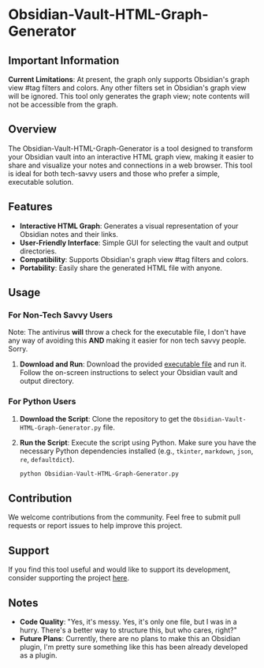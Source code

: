 # Obsidian-Vault-HTML-Graph-Generator

## Important Information

**Current Limitations**: At present, the graph only supports Obsidian's graph view #tag filters and colors. Any other filters set in Obsidian's graph view will be ignored. This tool only generates the graph view; note contents will not be accessible from the graph.

## Overview

The Obsidian-Vault-HTML-Graph-Generator is a tool designed to transform your Obsidian vault into an interactive HTML graph view, making it easier to share and visualize your notes and connections in a web browser. This tool is ideal for both tech-savvy users and those who prefer a simple, executable solution.

## Features

- **Interactive HTML Graph**: Generates a visual representation of your Obsidian notes and their links.
- **User-Friendly Interface**: Simple GUI for selecting the vault and output directories.
- **Compatibility**: Supports Obsidian's graph view #tag filters and colors.
- **Portability**: Easily share the generated HTML file with anyone.

## Usage

### For Non-Tech Savvy Users

Note: The antivirus **will** throw a check for the executable file, I don't have any way of avoiding this **AND** making it easier for non tech savvy people. Sorry.

1. **Download and Run**: Download the provided [executable file](https://github.com/Hellyom/Obsidian-Vault-HTML-Graph-Generator/blob/main/Obsidian-Vault-HTML-Graph-Generator.exe) and run it. Follow the on-screen instructions to select your Obsidian vault and output directory.

### For Python Users

1. **Download the Script**: Clone the repository to get the `Obsidian-Vault-HTML-Graph-Generator.py` file.
2. **Run the Script**: Execute the script using Python. Make sure you have the necessary Python dependencies installed (e.g., `tkinter`, `markdown`, `json`, `re`, `defaultdict`).

    ```sh
    python Obsidian-Vault-HTML-Graph-Generator.py
    ```

## Contribution

We welcome contributions from the community. Feel free to submit pull requests or report issues to help improve this project.

## Support

If you find this tool useful and would like to support its development, consider supporting the project [here](https://buymeacoffee.com/oscarch).

## Notes

- **Code Quality**: "Yes, it's messy. Yes, it's only one file, but I was in a hurry. There's a better way to structure this, but who cares, right?"
- **Future Plans**: Currently, there are no plans to make this an Obsidian plugin, I'm pretty sure something like this has been already developed as a plugin. 
